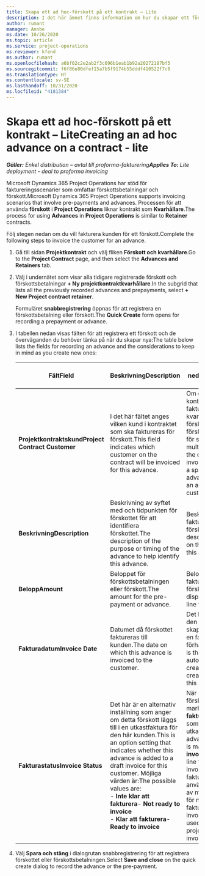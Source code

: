 ```yaml
---
title: Skapa ett ad hoc-förskott på ett kontrakt – Lite
description: I det här ämnet finns information om hur du skapar ett förskott på ett kontrakt efter behov.
author: rumant
manager: Annbe
ms.date: 10/26/2020
ms.topic: article
ms.service: project-operations
ms.reviewer: kfend
ms.author: rumant
ms.openlocfilehash: a6bf02c2e2ab2f3c696b1eab1b92a20272187bf5
ms.sourcegitcommit: f6f86e80dfef15a7b5f9174b55dddf410522f7c8
ms.translationtype: HT
ms.contentlocale: sv-SE
ms.lasthandoff: 10/31/2020
ms.locfileid: "4181384"
---
```

# <a name="creating-an-ad-hoc-advance-on-a-contract---lite"></a><span data-ttu-id="22b57-103">Skapa ett ad hoc-förskott på ett kontrakt – Lite</span><span class="sxs-lookup"><span data-stu-id="22b57-103">Creating an ad hoc advance on a contract - lite</span></span>

<span data-ttu-id="22b57-104">_**Gäller:** Enkel distribution – avtal till proforma-fakturering_</span><span class="sxs-lookup"><span data-stu-id="22b57-104">_**Applies To:** Lite deployment - deal to proforma invoicing_</span></span>

<span data-ttu-id="22b57-105">Microsoft Dynamics 365 Project Operations har stöd för faktureringsscenarier som omfattar förskottsbetalningar och förskott.</span><span class="sxs-lookup"><span data-stu-id="22b57-105">Microsoft Dynamics 365 Project Operations supports invoicing scenarios that involve pre-payments and advances.</span></span> <span data-ttu-id="22b57-106">Processen för att använda **förskott** i **Project Operations** liknar kontrakt som **Kvarhållare**.</span><span class="sxs-lookup"><span data-stu-id="22b57-106">The process for using **Advances** in **Project Operations** is similar to **Retainer** contracts.</span></span> 

<span data-ttu-id="22b57-107">Följ stegen nedan om du vill fakturera kunden för ett förskott.</span><span class="sxs-lookup"><span data-stu-id="22b57-107">Complete the following steps to invoice the customer for an advance.</span></span>

1. <span data-ttu-id="22b57-108">Gå till sidan **Projektkontrakt** och välj fliken **Förskott och kvarhållare**.</span><span class="sxs-lookup"><span data-stu-id="22b57-108">Go to the **Project Contract** page, and then select the **Advances and Retainers** tab.</span></span>
2. <span data-ttu-id="22b57-109">Välj i undernätet som visar alla tidigare registrerade förskott och förskottsbetalningar **+ Ny projektkontraktkvarhållare**.</span><span class="sxs-lookup"><span data-stu-id="22b57-109">In the subgrid that lists all the previously recorded advances and prepayments, select **+ New Project contract retainer**.</span></span> 

    <span data-ttu-id="22b57-110">Formuläret **snabbregistrering** öppnas för att registrera en förskottsbetalning eller förskott.</span><span class="sxs-lookup"><span data-stu-id="22b57-110">The **Quick Create** form opens for recording a prepayment or advance.</span></span>
    
3. <span data-ttu-id="22b57-111">I tabellen nedan visas fälten för att registrera ett förskott och de överväganden du behöver tänka på när du skapar nya:</span><span class="sxs-lookup"><span data-stu-id="22b57-111">The table below lists the fields for recording an advance and the considerations to keep in mind as you create new ones:</span></span>

    | <span data-ttu-id="22b57-112">Fält</span><span class="sxs-lookup"><span data-stu-id="22b57-112">Field</span></span> | <span data-ttu-id="22b57-113">Beskrivning</span><span class="sxs-lookup"><span data-stu-id="22b57-113">Description</span></span> | <span data-ttu-id="22b57-114">Inverkan nedströms</span><span class="sxs-lookup"><span data-stu-id="22b57-114">Downstream impact</span></span> |
    | --- | --- | --- |
    | <span data-ttu-id="22b57-115">**Projektkontraktskund**</span><span class="sxs-lookup"><span data-stu-id="22b57-115">**Project Contract Customer**</span></span> | <span data-ttu-id="22b57-116">I det här fältet anges vilken kund i kontraktet som ska faktureras för förskott.</span><span class="sxs-lookup"><span data-stu-id="22b57-116">This field indicates which customer on the contract will be invoiced for this advance.</span></span> | <span data-ttu-id="22b57-117">Om du har flera kunder i kontraktet och vill fakturera dem för en viss kvarhållande eller förskott skapar du ett förskott för varje kund för sig.</span><span class="sxs-lookup"><span data-stu-id="22b57-117">If you have multiple customers on the contract and want to invoice each of them for a specific retainer or advance amount, create an advance for each customer individually.</span></span> |
    | <span data-ttu-id="22b57-118">**Beskrivning**</span><span class="sxs-lookup"><span data-stu-id="22b57-118">**Description**</span></span> | <span data-ttu-id="22b57-119">Beskrivning av syftet med och tidpunkten för förskottet för att identifiera förskottet.</span><span class="sxs-lookup"><span data-stu-id="22b57-119">The description of the purpose or timing of the advance to help identify this advance.</span></span> | <span data-ttu-id="22b57-120">Beskrivningen visas på fakturaraden för förskottet.</span><span class="sxs-lookup"><span data-stu-id="22b57-120">This description is displayed on the invoice line for this advance.</span></span> |
    | <span data-ttu-id="22b57-121">**Belopp**</span><span class="sxs-lookup"><span data-stu-id="22b57-121">**Amount**</span></span> | <span data-ttu-id="22b57-122">Beloppet för förskottsbetalningen eller förskott.</span><span class="sxs-lookup"><span data-stu-id="22b57-122">The amount for the pre-payment or advance.</span></span> | <span data-ttu-id="22b57-123">Beloppet visas på fakturaraden för förskottet.</span><span class="sxs-lookup"><span data-stu-id="22b57-123">This amount is displayed on the invoice line for this advance.</span></span> |
    | <span data-ttu-id="22b57-124">**Fakturadatum**</span><span class="sxs-lookup"><span data-stu-id="22b57-124">**Invoice Date**</span></span> | <span data-ttu-id="22b57-125">Datumet då förskottet faktureras till kunden.</span><span class="sxs-lookup"><span data-stu-id="22b57-125">The date on which this advance is invoiced to the customer.</span></span> | <span data-ttu-id="22b57-126">Det här är datumet då den automatiska fakturan skapades för att skapa en fakturarad för förhandsproceduren.</span><span class="sxs-lookup"><span data-stu-id="22b57-126">This is the date for the automated invoice creation process to create an invoice line for this advance.</span></span> |
    | <span data-ttu-id="22b57-127">**Fakturastatus**</span><span class="sxs-lookup"><span data-stu-id="22b57-127">**Invoice Status**</span></span> | <span data-ttu-id="22b57-128">Det här är en alternativ inställning som anger om detta förskott läggs till i en utkastfaktura för den här kunden.</span><span class="sxs-lookup"><span data-stu-id="22b57-128">This is an option setting that indicates whether this advance is added to a draft invoice for this customer.</span></span> <span data-ttu-id="22b57-129">Möjliga värden är:</span><span class="sxs-lookup"><span data-stu-id="22b57-129">The possible values are:</span></span></br><span data-ttu-id="22b57-130">- **Inte klar att fakturera**</span><span class="sxs-lookup"><span data-stu-id="22b57-130">- **Not ready to invoice**</span></span></br><span data-ttu-id="22b57-131">- **Klar att fakturera**</span><span class="sxs-lookup"><span data-stu-id="22b57-131">- **Ready to invoice**</span></span> | <span data-ttu-id="22b57-132">När ett förskott eller en förskottsbetalningen markeras som **klar för fakturering**, läggs det till som en radtid i utkastfakturan.</span><span class="sxs-lookup"><span data-stu-id="22b57-132">When an advance or pre-payment is marked as **Ready to invoice**, it is added as a line time on a draft invoice.</span></span> <span data-ttu-id="22b57-133">Endast ett helt fakturerat förskott kan användas för att stämma av mot projektkostnader för nästa fakturaperiod.</span><span class="sxs-lookup"><span data-stu-id="22b57-133">Only a fully invoiced advance can be used to reconcile against project costs for the next invoice period.</span></span> |

4. <span data-ttu-id="22b57-134">Välj **Spara och stäng** i dialogrutan snabbregistrering för att registrera förskottet eller förskottsbetalningen.</span><span class="sxs-lookup"><span data-stu-id="22b57-134">Select **Save and close** on the quick create dialog to record the advance or the pre-payment.</span></span>
